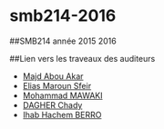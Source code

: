 # smb214-2016

##SMB214 année 2015 2016

##Lien vers les traveaux des auditeurs
* [Majd Abou Akar](https://github.com/mjdakar/SMB-214/)
* [Elias Maroun Sfeir](https://github.com/esfeir/cdi)
* [Mohammad MAWAKI](https://github.com/mmawaki/Android)
* [DAGHER Chady](https://github.com/chadydagher/PROJET-RFID)
* [Ihab Hachem BERRO](https://github.com/iberro/SMB214-Android)
